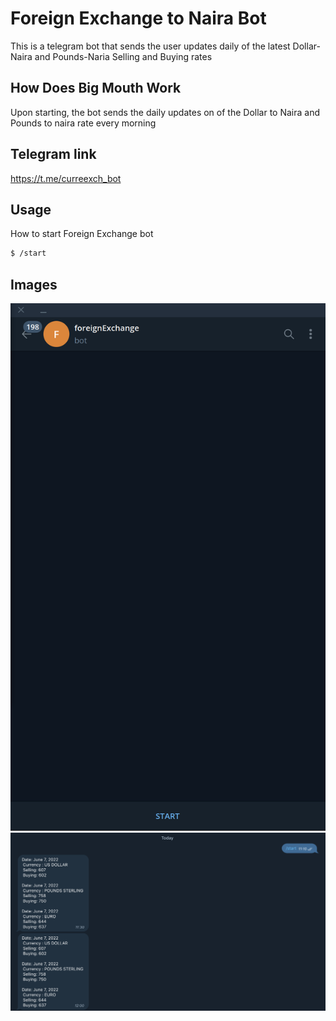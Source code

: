 # Foreign Exchange to Naira Bot

This is a telegram bot that sends the user updates daily of the latest Dollar-Naira and Pounds-Naria Selling and Buying rates


## How Does Big Mouth Work

Upon starting, the bot sends the daily updates on of the Dollar to Naira and Pounds to naira rate every morning

## Telegram link
https://t.me/curreexch_bot

## Usage

How to start Foreign Exchange bot

```bash
$ /start
```

## Images

![](images/start.png)
![](images/bot-is-running.png)